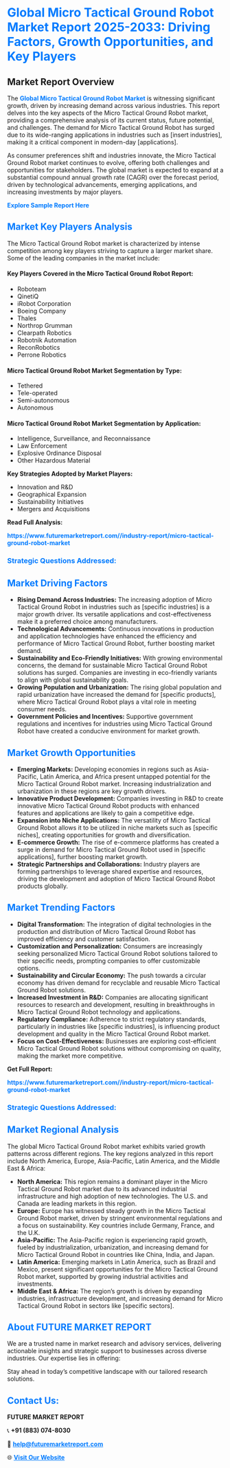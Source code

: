 <h1 style="color: #007BFF;">Global Micro Tactical Ground Robot Market Report 2025-2033: Driving Factors, Growth Opportunities, and Key Players</h1>

<section id="overview">
<h2>Market Report Overview</h2>
<p>The <a href="https://www.futuremarketreport.com//industry-report/micro-tactical-ground-robot-market" style="color: #007BFF; text-decoration: none;"><strong>Global Micro Tactical Ground Robot Market</strong></a> is witnessing significant growth, driven by increasing demand across various industries. This report delves into the key aspects of the Micro Tactical Ground Robot market, providing a comprehensive analysis of its current status, future potential, and challenges. The demand for Micro Tactical Ground Robot has surged due to its wide-ranging applications in industries such as [insert industries], making it a critical component in modern-day [applications].</p>
<p>As consumer preferences shift and industries innovate, the Micro Tactical Ground Robot market continues to evolve, offering both challenges and opportunities for stakeholders. The global market is expected to expand at a substantial compound annual growth rate (CAGR) over the forecast period, driven by technological advancements, emerging applications, and increasing investments by major players.</p>
</section>

<section id="overview">
<p><a href="https://www.futuremarketreport.com//request-sample/reportId=83034" style="color: #007BFF; text-decoration: none;"><strong>Explore Sample Report Here</strong></a></p>
</section>

<section id="key-players">
<h2 style="color: #007BFF;">Market Key Players Analysis</h2>
<p>The Micro Tactical Ground Robot market is characterized by intense competition among key players striving to capture a larger market share. Some of the leading companies in the market include:</p>
<h4>Key Players Covered in the Micro Tactical Ground Robot Report:</h4>
<ul><li>Roboteam</li><li>QinetiQ</li><li>iRobot Corporation</li><li>Boeing Company</li><li>Thales</li><li>Northrop Grumman</li><li>Clearpath Robotics</li><li>Robotnik Automation</li><li>ReconRobotics</li><li>Perrone Robotics</li></ul>
<h4>Micro Tactical Ground Robot Market Segmentation by Type:</h4>
<ul><li>Tethered</li><li>Tele-operated</li><li>Semi-autonomous</li><li>Autonomous</li></ul>

<h4>Micro Tactical Ground Robot Market Segmentation by Application:</h4>
<ul><li>Intelligence, Surveillance, and Reconnaissance</li><li>Law Enforcement</li><li>Explosive Ordinance Disposal</li><li>Other Hazardous Material</li></ul>
<p><strong>Key Strategies Adopted by Market Players:</strong></p>
<ul>
<li>Innovation and R&D</li>
<li>Geographical Expansion</li>
<li>Sustainability Initiatives</li>
<li>Mergers and Acquisitions</li>
</ul>
</section>

<section>
<p><strong>Read Full Analysis: </strong></p><a href="https://www.futuremarketreport.com//industry-report/micro-tactical-ground-robot-market" style="color: #007BFF; text-decoration: none;"><strong>https://www.futuremarketreport.com//industry-report/micro-tactical-ground-robot-market</strong></a>
<h3 style="color: #007BFF;">Strategic Questions Addressed:</h3>
</section>

<section id="driving-factors">
<h2 style="color: #007BFF;">Market Driving Factors</h2>
<ul>
<li><strong>Rising Demand Across Industries:</strong> The increasing adoption of Micro Tactical Ground Robot in industries such as [specific industries] is a major growth driver. Its versatile applications and cost-effectiveness make it a preferred choice among manufacturers.</li>
<li><strong>Technological Advancements:</strong> Continuous innovations in production and application technologies have enhanced the efficiency and performance of Micro Tactical Ground Robot, further boosting market demand.</li>
<li><strong>Sustainability and Eco-Friendly Initiatives:</strong> With growing environmental concerns, the demand for sustainable Micro Tactical Ground Robot solutions has surged. Companies are investing in eco-friendly variants to align with global sustainability goals.</li>
<li><strong>Growing Population and Urbanization:</strong> The rising global population and rapid urbanization have increased the demand for [specific products], where Micro Tactical Ground Robot plays a vital role in meeting consumer needs.</li>
<li><strong>Government Policies and Incentives:</strong> Supportive government regulations and incentives for industries using Micro Tactical Ground Robot have created a conducive environment for market growth.</li>
</ul>
</section>

<section id="growth-opportunities">
<h2 style="color: #007BFF;">Market Growth Opportunities</h2>
<ul>
<li><strong>Emerging Markets:</strong> Developing economies in regions such as Asia-Pacific, Latin America, and Africa present untapped potential for the Micro Tactical Ground Robot market. Increasing industrialization and urbanization in these regions are key growth drivers.</li>
<li><strong>Innovative Product Development:</strong> Companies investing in R&D to create innovative Micro Tactical Ground Robot products with enhanced features and applications are likely to gain a competitive edge.</li>
<li><strong>Expansion into Niche Applications:</strong> The versatility of Micro Tactical Ground Robot allows it to be utilized in niche markets such as [specific niches], creating opportunities for growth and diversification.</li>
<li><strong>E-commerce Growth:</strong> The rise of e-commerce platforms has created a surge in demand for Micro Tactical Ground Robot used in [specific applications], further boosting market growth.</li>
<li><strong>Strategic Partnerships and Collaborations:</strong> Industry players are forming partnerships to leverage shared expertise and resources, driving the development and adoption of Micro Tactical Ground Robot products globally.</li>
</ul>
</section>

<section id="trending-factors">
<h2 style="color: #007BFF;">Market Trending Factors</h2>
<ul>
<li><strong>Digital Transformation:</strong> The integration of digital technologies in the production and distribution of Micro Tactical Ground Robot has improved efficiency and customer satisfaction.</li>
<li><strong>Customization and Personalization:</strong> Consumers are increasingly seeking personalized Micro Tactical Ground Robot solutions tailored to their specific needs, prompting companies to offer customizable options.</li>
<li><strong>Sustainability and Circular Economy:</strong> The push towards a circular economy has driven demand for recyclable and reusable Micro Tactical Ground Robot solutions.</li>
<li><strong>Increased Investment in R&D:</strong> Companies are allocating significant resources to research and development, resulting in breakthroughs in Micro Tactical Ground Robot technology and applications.</li>
<li><strong>Regulatory Compliance:</strong> Adherence to strict regulatory standards, particularly in industries like [specific industries], is influencing product development and quality in the Micro Tactical Ground Robot market.</li>
<li><strong>Focus on Cost-Effectiveness:</strong> Businesses are exploring cost-efficient Micro Tactical Ground Robot solutions without compromising on quality, making the market more competitive.</li>
</ul>
</section>

<section>
<p><strong>Get Full Report: </strong></p><a href="https://www.futuremarketreport.com//industry-report/micro-tactical-ground-robot-market" style="color: #007BFF; text-decoration: none;"><strong>https://www.futuremarketreport.com//industry-report/micro-tactical-ground-robot-market</strong></a>
<h3 style="color: #007BFF;">Strategic Questions Addressed:</h3>
</section>


<section id="regional-analysis">
<h2 style="color: #007BFF;">Market Regional Analysis</h2>
<p>The global Micro Tactical Ground Robot market exhibits varied growth patterns across different regions. The key regions analyzed in this report include North America, Europe, Asia-Pacific, Latin America, and the Middle East & Africa:</p>
<ul>
<li><strong>North America:</strong> This region remains a dominant player in the Micro Tactical Ground Robot market due to its advanced industrial infrastructure and high adoption of new technologies. The U.S. and Canada are leading markets in this region.</li>
<li><strong>Europe:</strong> Europe has witnessed steady growth in the Micro Tactical Ground Robot market, driven by stringent environmental regulations and a focus on sustainability. Key countries include Germany, France, and the U.K.</li>
<li><strong>Asia-Pacific:</strong> The Asia-Pacific region is experiencing rapid growth, fueled by industrialization, urbanization, and increasing demand for Micro Tactical Ground Robot in countries like China, India, and Japan.</li>
<li><strong>Latin America:</strong> Emerging markets in Latin America, such as Brazil and Mexico, present significant opportunities for the Micro Tactical Ground Robot market, supported by growing industrial activities and investments.</li>
<li><strong>Middle East & Africa:</strong> The region’s growth is driven by expanding industries, infrastructure development, and increasing demand for Micro Tactical Ground Robot in sectors like [specific sectors].</li>
</ul>
</section>

<footer>
<h2 style="color: #007BFF;">About FUTURE MARKET REPORT</h2>
<p>We are a trusted name in market research and advisory services, delivering actionable insights and strategic support to businesses across diverse industries. Our expertise lies in offering:</p>

<p>Stay ahead in today’s competitive landscape with our tailored research solutions.</p>

<h2 style="color: #007BFF;">Contact Us:</h2>
<p><strong>FUTURE MARKET REPORT</strong></p>
<p>📞 <strong>+91 (883) 074-8030</strong></p>
<p>📧 <strong><a href="mailto:help@futuremarketreport.com" style="color: #007BFF;">help@futuremarketreport.com</a></strong></p>
<p>🌐 <strong><a href="https://www.futuremarketreport.com/" style="color: #007BFF;">Visit Our Website</a></strong></p>
</footer>